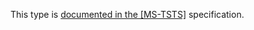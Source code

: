 This type is [documented in the [MS-TSTS]](https://learn.microsoft.com/en-us/openspecs/windows_protocols/ms-tsts/35230147-7fe0-47d8-93d4-1ace099fa8e0) specification.
